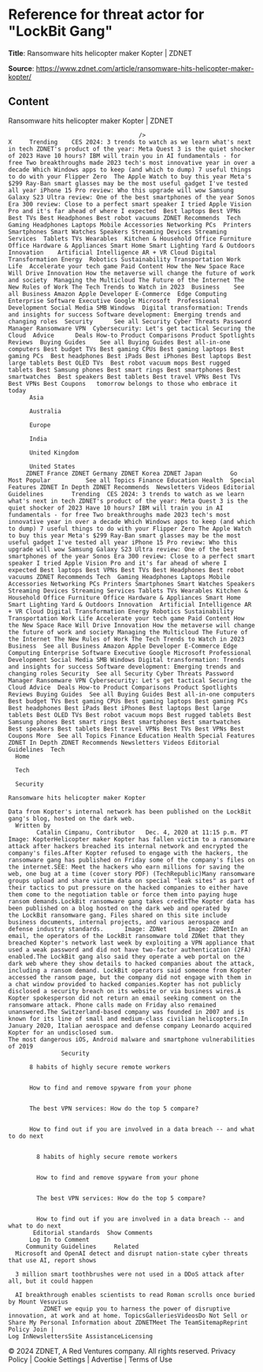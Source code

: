 # Reference for threat actor for "LockBit Gang"

**Title**: Ransomware hits helicopter maker Kopter | ZDNET

**Source**: https://www.zdnet.com/article/ransomware-hits-helicopter-maker-kopter/

## Content




Ransomware hits helicopter maker Kopter | ZDNET


                                         />                                                                                                                                                                                                     X     Trending    CES 2024: 3 trends to watch as we learn what's next in tech ZDNET's product of the year: Meta Quest 3 is the quiet shocker of 2023 Have 10 hours? IBM will train you in AI fundamentals - for free Two breakthroughs made 2023 tech's most innovative year in over a decade Which Windows apps to keep (and which to dump) 7 useful things to do with your Flipper Zero  The Apple Watch to buy this year Meta's $299 Ray-Ban smart glasses may be the most useful gadget I've tested all year iPhone 15 Pro review: Who this upgrade will wow Samsung Galaxy S23 Ultra review: One of the best smartphones of the year Sonos Era 300 review: Close to a perfect smart speaker I tried Apple Vision Pro and it's far ahead of where I expected  Best laptops Best VPNs Best TVs Best Headphones Best robot vacuums ZDNET Recommends  Tech    Gaming Headphones Laptops Mobile Accessories Networking PCs  Printers Smartphones Smart Watches Speakers Streaming Devices Streaming Services  Tablets TVs Wearables  Kitchen & Household Office Furniture Office Hardware & Appliances Smart Home Smart Lighting Yard & Outdoors  Innovation    Artificial Intelligence AR + VR Cloud Digital Transformation Energy  Robotics Sustainability Transportation Work Life  Accelerate your tech game Paid Content How the New Space Race Will Drive Innovation How the metaverse will change the future of work and society  Managing the Multicloud The Future of the Internet The New Rules of Work The Tech Trends to Watch in 2023  Business    See all Business Amazon Apple Developer E-Commerce  Edge Computing Enterprise Software Executive Google Microsoft  Professional Development Social Media SMB Windows  Digital transformation: Trends and insights for success Software development: Emerging trends and changing roles  Security      See all Security Cyber Threats Password Manager Ransomware VPN  Cybersecurity: Let's get tactical Securing the Cloud  Advice      Deals How-to Product Comparisons Product Spotlights Reviews  Buying Guides    See all Buying Guides Best all-in-one computers Best budget TVs Best gaming CPUs Best gaming laptops Best gaming PCs  Best headphones Best iPads Best iPhones Best laptops Best large tablets Best OLED TVs  Best robot vacuum mops Best rugged tablets Best Samsung phones Best smart rings Best smartphones Best smartwatches  Best speakers Best tablets Best travel VPNs Best TVs Best VPNs Best Coupons   tomorrow belongs to those who embrace it today       
          Asia
        
          Australia
        
          Europe
        
          India
        
          United Kingdom
        
          United States
         ZDNET France ZDNET Germany ZDNET Korea ZDNET Japan        Go  Most Popular          See all Topics Finance Education Health  Special Features ZDNET In Depth ZDNET Recommends  Newsletters Videos Editorial Guidelines        Trending  CES 2024: 3 trends to watch as we learn what's next in tech ZDNET's product of the year: Meta Quest 3 is the quiet shocker of 2023 Have 10 hours? IBM will train you in AI fundamentals - for free Two breakthroughs made 2023 tech's most innovative year in over a decade Which Windows apps to keep (and which to dump) 7 useful things to do with your Flipper Zero The Apple Watch to buy this year Meta's $299 Ray-Ban smart glasses may be the most useful gadget I've tested all year iPhone 15 Pro review: Who this upgrade will wow Samsung Galaxy S23 Ultra review: One of the best smartphones of the year Sonos Era 300 review: Close to a perfect smart speaker I tried Apple Vision Pro and it's far ahead of where I expected Best laptops Best VPNs Best TVs Best Headphones Best robot vacuums ZDNET Recommends Tech  Gaming Headphones Laptops Mobile Accessories Networking PCs Printers Smartphones Smart Watches Speakers Streaming Devices Streaming Services Tablets TVs Wearables Kitchen & Household Office Furniture Office Hardware & Appliances Smart Home Smart Lighting Yard & Outdoors Innovation  Artificial Intelligence AR + VR Cloud Digital Transformation Energy Robotics Sustainability Transportation Work Life Accelerate your tech game Paid Content How the New Space Race Will Drive Innovation How the metaverse will change the future of work and society Managing the Multicloud The Future of the Internet The New Rules of Work The Tech Trends to Watch in 2023 Business  See all Business Amazon Apple Developer E-Commerce Edge Computing Enterprise Software Executive Google Microsoft Professional Development Social Media SMB Windows Digital transformation: Trends and insights for success Software development: Emerging trends and changing roles Security  See all Security Cyber Threats Password Manager Ransomware VPN Cybersecurity: Let's get tactical Securing the Cloud Advice  Deals How-to Product Comparisons Product Spotlights Reviews Buying Guides  See all Buying Guides Best all-in-one computers Best budget TVs Best gaming CPUs Best gaming laptops Best gaming PCs Best headphones Best iPads Best iPhones Best laptops Best large tablets Best OLED TVs Best robot vacuum mops Best rugged tablets Best Samsung phones Best smart rings Best smartphones Best smartwatches Best speakers Best tablets Best travel VPNs Best TVs Best VPNs Best Coupons More  See all Topics Finance Education Health Special Features ZDNET In Depth ZDNET Recommends Newsletters Videos Editorial Guidelines  Tech     
      Home
    
      Tech
    
      Security
      
    Ransomware hits helicopter maker Kopter
   
    Data from Kopter's internal network has been published on the LockBit gang's blog, hosted on the dark web.
      Written by 
            Catalin Cimpanu, Contributor   Dec. 4, 2020 at 11:15 p.m. PT                           Image: KopterHelicopter maker Kopter has fallen victim to a ransomware attack after hackers breached its internal network and encrypted the company's files.After Kopter refused to engage with the hackers, the ransomware gang has published on Friday some of the company's files on the internet.SEE: Meet the hackers who earn millions for saving the web, one bug at a time (cover story PDF) (TechRepublic)Many ransomware groups upload and share victim data on special "leak sites" as part of their tactics to put pressure on the hacked companies to either have them come to the negotiation table or force them into paying huge ransom demands.LockBit ransomware gang takes creditThe Kopter data has been published on a blog hosted on the dark web and operated by the LockBit ransomware gang. Files shared on this site include business documents, internal projects, and various aerospace and defense industry standards.      Image: ZDNet      Image: ZDNetIn an email, the operators of the LockBit ransomware told ZDNet that they breached Kopter's network last week by exploiting a VPN appliance that used a weak password and did not have two-factor authentication (2FA) enabled.The LockBit gang also said they operate a web portal on the dark web where they show details to hacked companies about the attack, including a ransom demand. LockBit operators said someone from Kopter accessed the ransom page, but the company did not engage with them in a chat window provided to hacked companies.Kopter has not publicly disclosed a security breach on its website or via business wires.A Kopter spokesperson did not return an email seeking comment on the ransomware attack. Phone calls made on Friday also remained unanswered.The Switzerland-based company was founded in 2007 and is known for its line of small and medium-class civilian helicopters.In January 2020, Italian aerospace and defense company Leonardo acquired Kopter for an undisclosed sum.
    The most dangerous iOS, Android malware and smartphone vulnerabilities of 2019
                   Security    

          8 habits of highly secure remote workers
         

          How to find and remove spyware from your phone
         

          The best VPN services: How do the top 5 compare?
         

          How to find out if you are involved in a data breach -- and what to do next
            

            8 habits of highly secure remote workers
           

            How to find and remove spyware from your phone
           

            The best VPN services: How do the top 5 compare?
           

            How to find out if you are involved in a data breach -- and what to do next
           Editorial standards  Show Comments  
          Log In to Comment
         Community Guidelines     Related   
      Microsoft and OpenAI detect and disrupt nation-state cyber threats that use AI, report shows
      
      3 million smart toothbrushes were not used in a DDoS attack after all, but it could happen
      
      AI breakthrough enables scientists to read Roman scrolls once buried by Mount Vesuvius
              ZDNET we equip you to harness the power of disruptive innovation, at work and at home. TopicsGalleriesVideosDo Not Sell or Share My Personal Information about ZDNETMeet The TeamSitemapReprint Policy Join |
    Log InNewslettersSite AssistanceLicensing     
  © 2024 ZDNET, A Red Ventures company. All rights reserved.
 Privacy Policy |
  Cookie Settings |
  Advertise |
  Terms of Use 


